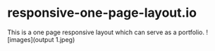 # responsive-one-page-layout.io
This is a one page responsive layout which can serve as a portfolio.
![images](output 1.jpeg)
